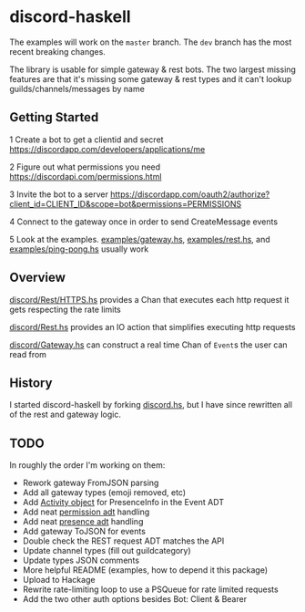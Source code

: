 # discord-haskell

The examples will work on the `master` branch. The `dev` branch
has the most recent breaking changes.

The library is usable for simple gateway & rest bots.
The two largest missing features are that
it's missing some gateway & rest types and
it can't lookup guilds/channels/messages by name

## Getting Started

1 Create a bot to get a clientid and secret
<https://discordapp.com/developers/applications/me>

2 Figure out what permissions you need
<https://discordapi.com/permissions.html>

3 Invite the bot to a server
<https://discordapp.com/oauth2/authorize?client_id=CLIENT_ID&scope=bot&permissions=PERMISSIONS>

4 Connect to the gateway once in order to send CreateMessage events

5 Look at the examples.
[examples/gateway.hs](./examples/gateway.hs),
[examples/rest.hs](./examples/rest.hs), and
[examples/ping-pong.hs](./examples/ping-pong.hs) usually work

## Overview

[discord/Rest/HTTPS.hs](./src/Discord/Rest/HTTP.hs)
 provides a Chan that executes each http request it gets respecting the rate limits

[discord/Rest.hs](./src/Discord/Rest.hs) provides
an IO action that simplifies executing http requests

[discord/Gateway.hs](./src/Discord/Gateway.hs)
can construct a real time Chan of `Event`s the user can read from

## History

I started discord-haskell by forking
[discord.hs](https://github.com/jano017/Discord.hs), but
I have since rewritten all of the rest and gateway logic.

## TODO

In roughly the order I'm working on them:

- Rework gateway FromJSON parsing
- Add all gateway types (emoji removed, etc)
- Add      [Activity object](https://discordapp.com/developers/docs/topics/gateway#activity-object) for PresenceInfo in the Event ADT
- Add neat [permission adt](https://discordapp.com/developers/docs/topics/permissions) handling
- Add neat [presence adt](https://discordapp.com/developers/docs/topics/gateway#presence-update) handling
- Add gateway ToJSON for events
- Double check the REST request ADT matches the API
- Update channel types (fill out guildcategory)
- Update types JSON comments
- More helpful README (examples, how to depend it this package)
- Upload to Hackage
- Rewrite rate-limiting loop to use a PSQueue for rate limited requests
- Add the two other auth options besides Bot: Client & Bearer
